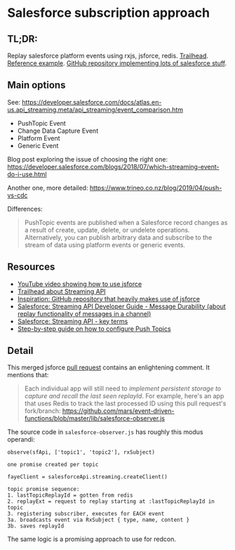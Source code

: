# Salesforce subscription approach
## TL;DR: 
Replay salesforce platform events using rxjs, jsforce, redis. [Trailhead](https://trailhead.salesforce.com/en/content/learn/modules/api_basics/api_basics_streaming). [Reference example](./attachments/salesforce-observer.js). [GitHub repository implementing lots of salesforce stuff](https://github.com/mars/event-driven-functions).

## Main options
See: https://developer.salesforce.com/docs/atlas.en-us.api_streaming.meta/api_streaming/event_comparison.htm

* PushTopic Event
* Change Data Capture Event
* Platform Event
* Generic Event

Blog post exploring the issue of choosing the right one: https://developer.salesforce.com/blogs/2018/07/which-streaming-event-do-i-use.html

Another one, more detailed: https://www.trineo.co.nz/blog/2019/04/push-vs-cdc

Differences:
>PushTopic events are published when a Salesforce record changes as a result of create, update, delete, or undelete operations. Alternatively, you can publish arbitrary data and subscribe to the stream of data using platform events or generic events.

## Resources
* [YouTube video showing how to use jsforce](https://www.youtube.com/watch?v=jodb2NHpkWk)
* [Trailhead about Streaming API](https://trailhead.salesforce.com/en/content/learn/modules/api_basics/api_basics_streaming)
* [Inspiration: GitHub repository that heavily makes use of jsforce](https://github.com/mars/event-driven-functions)
* [Salesforce: Streaming API Developer Guide - Message Durability (about replay functionality of messages in a channel)](https://developer.salesforce.com/docs/atlas.en-us.api_streaming.meta/api_streaming/using_streaming_api_durability.htm)
* [Salesforce: Streaming API - key terms](https://developer.salesforce.com/docs/atlas.en-us.api_streaming.meta/api_streaming/terms.htm)
* [Step-by-step guide on how to configure Push Topics](https://docs.cxengage.net/Help/Content/Configuration/Integrations/Email/Salesforce/Workbench_PushTopics.htm)

## Detail

This merged jsforce [pull request](https://github.com/jsforce/jsforce/pull/740) contains an enlightening comment. It mentions that:
>  Each individual app will still need to *implement persistent storage to capture and recall the last seen replayId*. For example, here's an app that uses Redis to track the last processed ID using this pull request's fork/branch: https://github.com/mars/event-driven-functions/blob/master/lib/salesforce-observer.js

The source code in `salesforce-observer.js` has roughly this modus operandi:

```
observe(sfApi, ['topic1', 'topic2'], rxSubject)

one promise created per topic

fayeClient = salesforceApi.streaming.createClient()

topic promise sequence:
1. lastTopicReplayId = gotten from redis
2. replayExt = request to replay starting at :lastTopicReplayId in topic
3. registering subscriber, executes for EACH event
3a. broadcasts event via RxSubject { type, name, content }
3b. saves replayId
```
The same logic is a promising approach to use for redcon.


